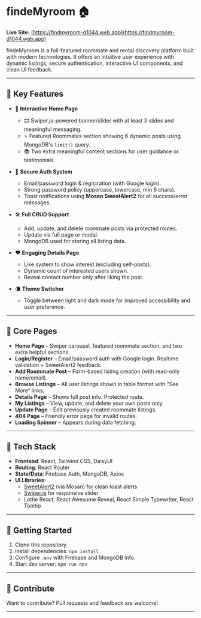 # findeMyroom 🏠

**Live Site:** [https://findmyroom-d1044.web.app](https://findmyroom-d1044.web.app)

findeMyroom is a full-featured roommate and rental discovery platform built with modern technologies. It offers an intuitive user experience with dynamic listings, secure authentication, interactive UI components, and clean UI feedback.

---

## 🌟 Key Features

- 🏡 **Interactive Home Page**
  - 🎞️ Swiper.js-powered banner/slider with at least 3 slides and meaningful messaging.
  - ⭐ Featured Roommates section showing 6 dynamic posts using MongoDB's `limit()` query.
  - 📚 Two extra meaningful content sections for user guidance or testimonials.

- 🔐 **Secure Auth System**
  - Email/password login & registration (with Google login).
  - Strong password policy (uppercase, lowercase, min 6 chars).
  - Toast notifications using **Mosan SweetAlert2** for all success/error messages.

- 🛠️ **Full CRUD Support**
  - Add, update, and delete roommate posts via protected routes.
  - Update via full page or modal.
  - MongoDB used for storing all listing data.

- ❤️ **Engaging Details Page**
  - Like system to show interest (excluding self-posts).
  - Dynamic count of interested users shown.
  - Reveal contact number only after liking the post.

- 🌘 **Theme Switcher**
  - Toggle between light and dark mode for improved accessibility and user preference.

---

## 🧭 Core Pages

- **Home Page** – Swiper carousel, featured roommate section, and two extra helpful sections.
- **Login/Register** – Email/password auth with Google login. Realtime validation + SweetAlert2 feedback.
- **Add Roommate Post** – Form-based listing creation (with read-only name/email).
- **Browse Listings** – All user listings shown in table format with “See More” links.
- **Details Page** – Shows full post info. Protected route.
- **My Listings** – View, update, and delete your own posts only.
- **Update Page** – Edit previously created roommate listings.
- **404 Page** – Friendly error page for invalid routes.
- **Loading Spinner** – Appears during data fetching.

---

## 🧩 Tech Stack

- **Frontend**: React, Tailwind CSS, DaisyUI
- **Routing**: React Router
- **State/Data**: Firebase Auth, MongoDB, Axios
- **UI Libraries**:
  - [SweetAlert2](https://sweetalert2.github.io/) (via Mosan) for clean toast alerts
  - [Swiper.js](https://swiperjs.com/) for responsive slider
  - Lottie React, React Awesome Reveal, React Simple Typewriter, React Tooltip

---

## 🚀 Getting Started

1. Clone this repository.
2. Install dependencies: `npm install`
3. Configure `.env` with Firebase and MongoDB info.
4. Start dev server: `npm run dev`

---

## 🙌 Contribute

Want to contribute? Pull requests and feedback are welcome!

---

